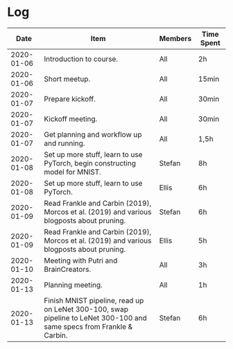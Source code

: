 # Log

| Date       | Item                                                                                                                  | Members | Time Spent |
|------------|-----------------------------------------------------------------------------------------------------------------------|---------|------------|
| 2020-01-06 | Introduction to course.                                                                                               | All     | 2h         |
| 2020-01-06 | Short meetup.                                                                                                         | All     | 15min      |
| 2020-01-07 | Prepare kickoff.                                                                                                      | All     | 30min      |
| 2020-01-07 | Kickoff meeting.                                                                                                      | All     | 30min      |
| 2020-01-07 | Get planning and workflow up and running.                                                                             | All     | 1,5h       |
| 2020-01-08 | Set up more stuff, learn to use PyTorch, begin constructing model for MNIST.                                          | Stefan  | 8h         |
| 2020-01-08 | Set up more stuff, learn to use PyTorch.                                                                              | Ellis   | 6h         |
| 2020-01-09 | Read Frankle and Carbin (2019), Morcos et al. (2019) and various blogposts about pruning.                             | Stefan  | 6h         |
| 2020-01-09 | Read Frankle and Carbin (2019), Morcos et al. (2019) and various blogposts about pruning.                             | Ellis   | 5h         |
| 2020-01-10 | Meeting with Putri and BrainCreators.                                                                                 | All     | 3h         |
| 2020-01-13 | Planning meeting.                                                                                                     | All     | 1h         |
| 2020-01-13 | Finish MNIST pipeline, read up on LeNet 300-100, swap pipeline to LeNet 300-100 and same specs from Frankle & Carbin. | Stefan  | 6h         |
